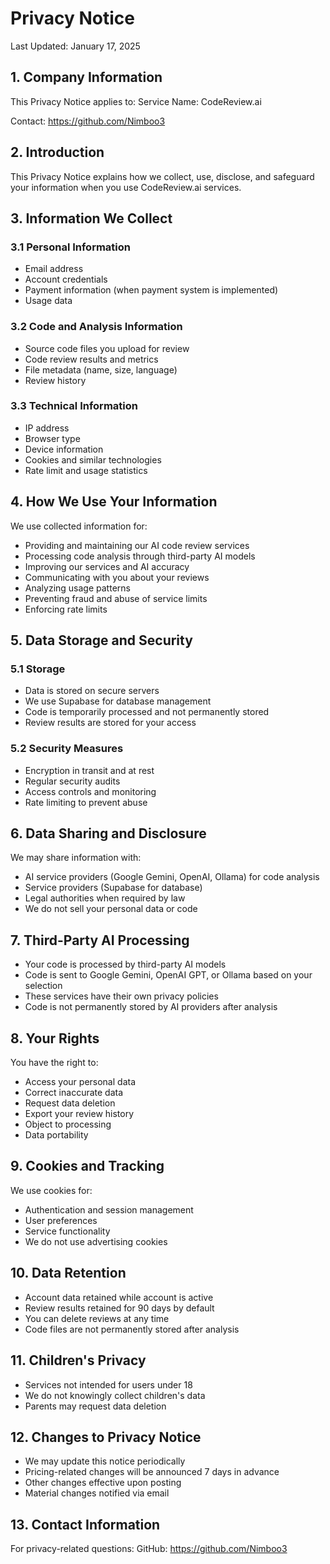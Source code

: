 # Privacy Notice

Last Updated: January 17, 2025

## 1. Company Information

This Privacy Notice applies to:
Service Name: CodeReview.ai

Contact: https://github.com/Nimboo3

## 2. Introduction

This Privacy Notice explains how we collect, use, disclose, and safeguard your information when you use CodeReview.ai services.

## 3. Information We Collect

### 3.1 Personal Information
- Email address
- Account credentials
- Payment information (when payment system is implemented)
- Usage data

### 3.2 Code and Analysis Information
- Source code files you upload for review
- Code review results and metrics
- File metadata (name, size, language)
- Review history

### 3.3 Technical Information
- IP address
- Browser type
- Device information
- Cookies and similar technologies
- Rate limit and usage statistics

## 4. How We Use Your Information

We use collected information for:
- Providing and maintaining our AI code review services
- Processing code analysis through third-party AI models
- Improving our services and AI accuracy
- Communicating with you about your reviews
- Analyzing usage patterns
- Preventing fraud and abuse of service limits
- Enforcing rate limits

## 5. Data Storage and Security

### 5.1 Storage
- Data is stored on secure servers
- We use Supabase for database management
- Code is temporarily processed and not permanently stored
- Review results are stored for your access

### 5.2 Security Measures
- Encryption in transit and at rest
- Regular security audits
- Access controls and monitoring
- Rate limiting to prevent abuse

## 6. Data Sharing and Disclosure

We may share information with:
- AI service providers (Google Gemini, OpenAI, Ollama) for code analysis
- Service providers (Supabase for database)
- Legal authorities when required by law
- We do not sell your personal data or code

## 7. Third-Party AI Processing

- Your code is processed by third-party AI models
- Code is sent to Google Gemini, OpenAI GPT, or Ollama based on your selection
- These services have their own privacy policies
- Code is not permanently stored by AI providers after analysis

## 8. Your Rights

You have the right to:
- Access your personal data
- Correct inaccurate data
- Request data deletion
- Export your review history
- Object to processing
- Data portability

## 9. Cookies and Tracking

We use cookies for:
- Authentication and session management
- User preferences
- Service functionality
- We do not use advertising cookies

## 10. Data Retention

- Account data retained while account is active
- Review results retained for 90 days by default
- You can delete reviews at any time
- Code files are not permanently stored after analysis

## 11. Children's Privacy

- Services not intended for users under 18
- We do not knowingly collect children's data
- Parents may request data deletion

## 12. Changes to Privacy Notice

- We may update this notice periodically
- Pricing-related changes will be announced 7 days in advance
- Other changes effective upon posting
- Material changes notified via email

## 13. Contact Information

For privacy-related questions:
GitHub: https://github.com/Nimboo3

